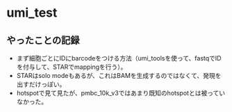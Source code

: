 # umi_test

## やったことの記録

* まず細胞ごとにIDにbarcodeをつける方法（umi_toolsを使って、fastqでIDを付与して、STARでmappingを行う）。
* STARはsolo modeもあるが、これはBAMを生成するのではなくて、発現を出すだけっぽい。
* hotspotで見て見たが、pmbc_10k_v3ではあまり既知のhotspotとは被っていなかった。
